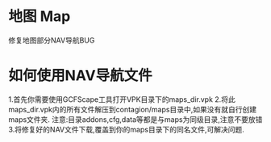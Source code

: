 # 地图 Map
 修复地图部分NAV导航BUG

 # 如何使用NAV导航文件
 1.首先你需要使用GCFScape工具打开VPK目录下的maps_dir.vpk
 2.将此maps_dir.vpk内的所有文件解压到contagion/maps目录中,如果没有就自行创建maps文件夹.
 注意:目录addons,cfg,data等都是与maps为同级目录,注意不要放错
 3.将修复好的NAV文件下载,覆盖到你的maps目录下的同名文件,可解决问题.
